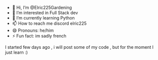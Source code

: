 - 👋 Hi, I’m @Elric225Gardening
- 👀 I’m interested in Full Stack dev
- 🌱 I’m currently learning Python 
- 📫 How to reach me discord elric225
- 😄 Pronouns: he/him
- ⚡ Fun fact: im sadly french


I started few days ago , i will post some of my code , but for the moment I just learn :) 
